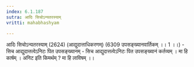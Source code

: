 ```yaml
---
index: 6.1.187
sutra: आदिः सिचोऽन्यतरस्याम्
vritti: mahabhashyam

---
```

 आदिः सिचोऽन्यतरस्याम् (2624) (आद्युदात्ताधिकरणम्) (6309 उपसङ्ख्यानवार्तिकम् ।। 1 ।।) - सिच आद्युदात्तत्वेऽनिटः पित उपसङ्ख्यानम् - सिच आद्युदात्तत्वेऽनिटः पित उपसङ्ख्यानं कर्तव्यम् । मा हि कार्षम् । अनिट इति किमर्थम् ? मा हि लाविषम् ।। 